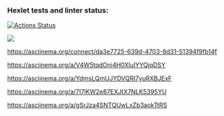 ### Hexlet tests and linter status:
[![Actions Status](https://github.com/Viktoria707/frontend-project-44/actions/workflows/hexlet-check.yml/badge.svg)](https://github.com/Viktoria707/frontend-project-44/actions)

<a href="https://codeclimate.com/github/Viktoria707/frontend-project-44/maintainability"><img src="https://api.codeclimate.com/v1/badges/ff87c42cf888d8b8f90f/maintainability" /></a>

https://asciinema.org/connect/da3e7725-639d-4703-8d31-51394f9fb14f

https://asciinema.org/a/V4W5tqdOni4H0XluIYYQjqDSY

https://asciinema.org/a/YdmsLQmUJYDVQRI7yuRXBJExF

https://asciinema.org/a/7I7lKW2e87EXJtX7NLK5395YU

https://asciinema.org/a/gSrJza4SNTQUwLxZb3aokTtRS